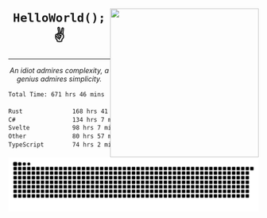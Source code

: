 <div text-align="center">
    <img src="https://i.imgur.com/h1q15Kt.gife" align="right" width="299" height="299">
    <h1 align="center"><code>HelloWorld();</code> ✌️</h1>
    <hr>
    <p align="center"><i>An idiot admires complexity, a genius admires simplicity.</i></p>
</div>

<!--START_SECTION:waka-->

```txt
Total Time: 671 hrs 46 mins

Rust              168 hrs 41 mins █████▓░░░░░░░░░░░░░░░░░░░   22.41 %
C#                134 hrs 7 mins  ████▒░░░░░░░░░░░░░░░░░░░░   17.82 %
Svelte            98 hrs 7 mins   ███▒░░░░░░░░░░░░░░░░░░░░░   13.04 %
Other             80 hrs 57 mins  ██▓░░░░░░░░░░░░░░░░░░░░░░   10.76 %
TypeScript        74 hrs 2 mins   ██▒░░░░░░░░░░░░░░░░░░░░░░   09.84 %
```

<!--END_SECTION:waka-->

<picture>
  <source media="(prefers-color-scheme: dark)" srcset="https://raw.githubusercontent.com/Somfic/Somfic/main/github-contribution-grid-snake-dark.svg">
  <source media="(prefers-color-scheme: light)" srcset="https://raw.githubusercontent.com/Somfic/Somfic/main/github-contribution-grid-snake.svg">
  <img alt="github contribution grid snake animation" src="https://raw.githubusercontent.com/Somfic/Somfic/main/github-contribution-grid-snake.svg">
</picture>
